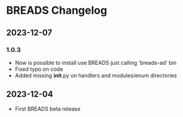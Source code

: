 # BREADS Changelog

## 2023-12-07
### 1.0.3
- Now is possible to install use BREADS just calling 'breads-ad' bin
- Fixed typo on code
- Added missing __init__.py on handlers and modules/enum directories

## 2023-12-04
- First BREADS beta release